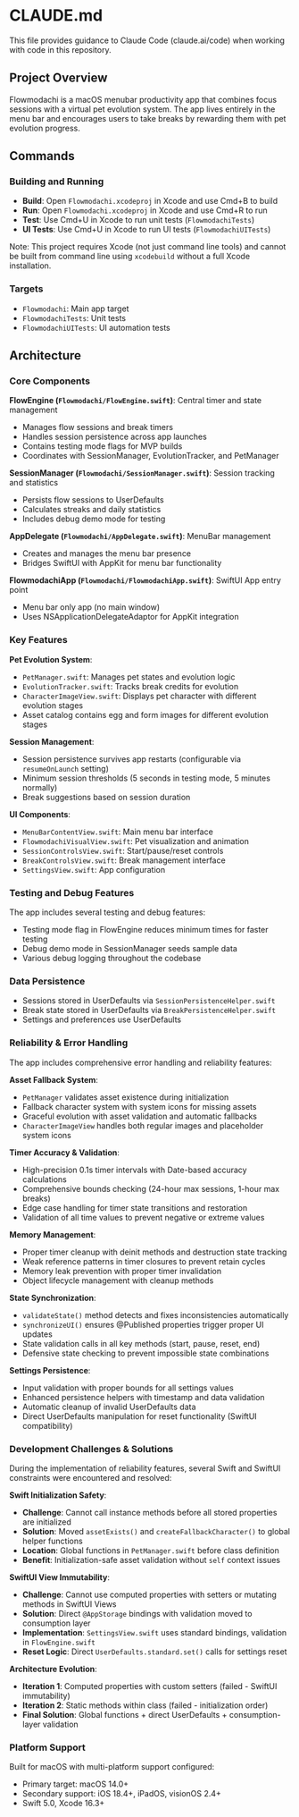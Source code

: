 # CLAUDE.md

This file provides guidance to Claude Code (claude.ai/code) when working with code in this repository.

## Project Overview

Flowmodachi is a macOS menubar productivity app that combines focus sessions with a virtual pet evolution system. The app lives entirely in the menu bar and encourages users to take breaks by rewarding them with pet evolution progress.

## Commands

### Building and Running
- **Build**: Open `Flowmodachi.xcodeproj` in Xcode and use Cmd+B to build
- **Run**: Open `Flowmodachi.xcodeproj` in Xcode and use Cmd+R to run
- **Test**: Use Cmd+U in Xcode to run unit tests (`FlowmodachiTests`)
- **UI Tests**: Use Cmd+U in Xcode to run UI tests (`FlowmodachiUITests`)

Note: This project requires Xcode (not just command line tools) and cannot be built from command line using `xcodebuild` without a full Xcode installation.

### Targets
- `Flowmodachi`: Main app target
- `FlowmodachiTests`: Unit tests
- `FlowmodachiUITests`: UI automation tests

## Architecture

### Core Components

**FlowEngine (`Flowmodachi/FlowEngine.swift`)**: Central timer and state management
- Manages flow sessions and break timers
- Handles session persistence across app launches
- Contains testing mode flags for MVP builds
- Coordinates with SessionManager, EvolutionTracker, and PetManager

**SessionManager (`Flowmodachi/SessionManager.swift`)**: Session tracking and statistics
- Persists flow sessions to UserDefaults
- Calculates streaks and daily statistics
- Includes debug demo mode for testing

**AppDelegate (`Flowmodachi/AppDelegate.swift`)**: MenuBar management
- Creates and manages the menu bar presence
- Bridges SwiftUI with AppKit for menu bar functionality

**FlowmodachiApp (`Flowmodachi/FlowmodachiApp.swift`)**: SwiftUI App entry point
- Menu bar only app (no main window)
- Uses NSApplicationDelegateAdaptor for AppKit integration

### Key Features

**Pet Evolution System**: 
- `PetManager.swift`: Manages pet states and evolution logic
- `EvolutionTracker.swift`: Tracks break credits for evolution
- `CharacterImageView.swift`: Displays pet character with different evolution stages
- Asset catalog contains egg and form images for different evolution stages

**Session Management**:
- Session persistence survives app restarts (configurable via `resumeOnLaunch` setting)
- Minimum session thresholds (5 seconds in testing mode, 5 minutes normally)
- Break suggestions based on session duration

**UI Components**:
- `MenuBarContentView.swift`: Main menu bar interface
- `FlowmodachiVisualView.swift`: Pet visualization and animation
- `SessionControlsView.swift`: Start/pause/reset controls
- `BreakControlsView.swift`: Break management interface
- `SettingsView.swift`: App configuration

### Testing and Debug Features

The app includes several testing and debug features:
- Testing mode flag in FlowEngine reduces minimum times for faster testing
- Debug demo mode in SessionManager seeds sample data
- Various debug logging throughout the codebase

### Data Persistence

- Sessions stored in UserDefaults via `SessionPersistenceHelper.swift`
- Break state stored in UserDefaults via `BreakPersistenceHelper.swift`
- Settings and preferences use UserDefaults

### Reliability & Error Handling

The app includes comprehensive error handling and reliability features:

**Asset Fallback System**:
- `PetManager` validates asset existence during initialization
- Fallback character system with system icons for missing assets
- Graceful evolution with asset validation and automatic fallbacks
- `CharacterImageView` handles both regular images and placeholder system icons

**Timer Accuracy & Validation**:
- High-precision 0.1s timer intervals with Date-based accuracy calculations
- Comprehensive bounds checking (24-hour max sessions, 1-hour max breaks)
- Edge case handling for timer state transitions and restoration
- Validation of all time values to prevent negative or extreme values

**Memory Management**:
- Proper timer cleanup with deinit methods and destruction state tracking
- Weak reference patterns in timer closures to prevent retain cycles
- Memory leak prevention with proper timer invalidation
- Object lifecycle management with cleanup methods

**State Synchronization**:
- `validateState()` method detects and fixes inconsistencies automatically
- `synchronizeUI()` ensures @Published properties trigger proper UI updates
- State validation calls in all key methods (start, pause, reset, end)
- Defensive state checking to prevent impossible state combinations

**Settings Persistence**:
- Input validation with proper bounds for all settings values
- Enhanced persistence helpers with timestamp and data validation
- Automatic cleanup of invalid UserDefaults data
- Direct UserDefaults manipulation for reset functionality (SwiftUI compatibility)

### Development Challenges & Solutions

During the implementation of reliability features, several Swift and SwiftUI constraints were encountered and resolved:

**Swift Initialization Safety**:
- **Challenge**: Cannot call instance methods before all stored properties are initialized
- **Solution**: Moved `assetExists()` and `createFallbackCharacter()` to global helper functions
- **Location**: Global functions in `PetManager.swift` before class definition
- **Benefit**: Initialization-safe asset validation without `self` context issues

**SwiftUI View Immutability**:
- **Challenge**: Cannot use computed properties with setters or mutating methods in SwiftUI Views
- **Solution**: Direct `@AppStorage` bindings with validation moved to consumption layer
- **Implementation**: `SettingsView.swift` uses standard bindings, validation in `FlowEngine.swift`
- **Reset Logic**: Direct `UserDefaults.standard.set()` calls for settings reset

**Architecture Evolution**:
- **Iteration 1**: Computed properties with custom setters (failed - SwiftUI immutability)
- **Iteration 2**: Static methods within class (failed - initialization order)
- **Final Solution**: Global functions + direct UserDefaults + consumption-layer validation

### Platform Support

Built for macOS with multi-platform support configured:
- Primary target: macOS 14.0+
- Secondary support: iOS 18.4+, iPadOS, visionOS 2.4+
- Swift 5.0, Xcode 16.3+